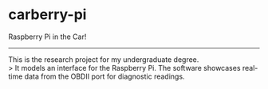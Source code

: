 # carberry-pi
Raspberry Pi in the Car!

<hr>
This is the research project for my undergraduate degree.

<br />
> It models an interface for the Raspberry Pi.  The software showcases real-time data from the OBDII port for diagnostic readings.

